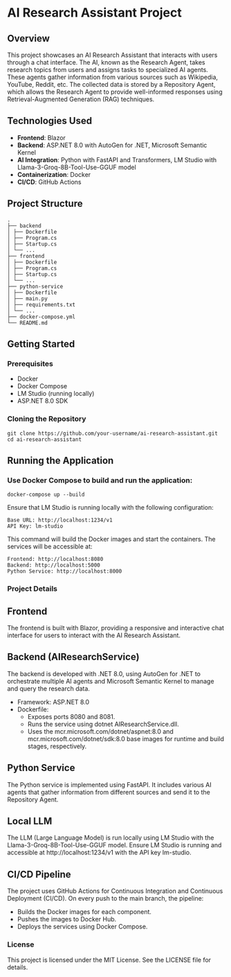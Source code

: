 # AI Research Assistant Project

## Overview

This project showcases an AI Research Assistant that interacts with users through a chat interface. The AI, known as the Research Agent, takes research topics from users and assigns tasks to specialized AI agents. These agents gather information from various sources such as Wikipedia, YouTube, Reddit, etc. The collected data is stored by a Repository Agent, which allows the Research Agent to provide well-informed responses using Retrieval-Augmented Generation (RAG) techniques.

## Technologies Used

- **Frontend**: Blazor
- **Backend**: ASP.NET 8.0 with AutoGen for .NET, Microsoft Semantic Kernel
- **AI Integration**: Python with FastAPI and Transformers, LM Studio with Llama-3-Groq-8B-Tool-Use-GGUF model
- **Containerization**: Docker
- **CI/CD**: GitHub Actions

## Project Structure

    .
    ├── backend
    │ ├── Dockerfile
    │ ├── Program.cs
    │ ├── Startup.cs
    │ └── ...
    ├── frontend
    │ ├── Dockerfile
    │ ├── Program.cs
    │ ├── Startup.cs
    │ └── ...
    ├── python-service
    │ ├── Dockerfile
    │ ├── main.py
    │ ├── requirements.txt
    │ └── ...
    ├── docker-compose.yml
    └── README.md

## Getting Started

### Prerequisites

- Docker
- Docker Compose
- LM Studio (running locally)
- ASP.NET 8.0 SDK

### Cloning the Repository

    git clone https://github.com/your-username/ai-research-assistant.git
    cd ai-research-assistant

## Running the Application

### Use Docker Compose to build and run the application:

    docker-compose up --build

Ensure that LM Studio is running locally with the following configuration:

    Base URL: http://localhost:1234/v1
    API Key: lm-studio

This command will build the Docker images and start the containers. The services will be accessible at:

    Frontend: http://localhost:8080
    Backend: http://localhost:5000
    Python Service: http://localhost:8000

### Project Details
## Frontend

The frontend is built with Blazor, providing a responsive and interactive chat interface for users to interact with the AI Research Assistant.

## Backend (AIResearchService)

The backend is developed with .NET 8.0, using AutoGen for .NET to orchestrate multiple AI agents and Microsoft Semantic Kernel to manage and query the research data.
- Framework: ASP.NET 8.0
- Dockerfile:
    - Exposes ports 8080 and 8081.
    - Runs the service using dotnet AIResearchService.dll.
    - Uses the mcr.microsoft.com/dotnet/aspnet:8.0 and mcr.microsoft.com/dotnet/sdk:8.0 base images for runtime and build stages, respectively.

## Python Service

The Python service is implemented using FastAPI. It includes various AI agents that gather information from different sources and send it to the Repository Agent.

## Local LLM

The LLM (Large Language Model) is run locally using LM Studio with the Llama-3-Groq-8B-Tool-Use-GGUF model. Ensure LM Studio is running and accessible at http://localhost:1234/v1 with the API key lm-studio.

## CI/CD Pipeline

The project uses GitHub Actions for Continuous Integration and Continuous Deployment (CI/CD). On every push to the main branch, the pipeline:

- Builds the Docker images for each component.
- Pushes the images to Docker Hub.
- Deploys the services using Docker Compose.

### License

This project is licensed under the MIT License. See the LICENSE file for details.